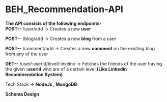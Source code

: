# BEH_Recommendation-API
**The API consists of the following endpoints-**  
**POST--** /user/add -> Creates a new **user**  

**POST--** /blog/add -> Creates a new **blog** from a user  

**POST--** /comment/add -> Creates a new **comment** on the existing blog from any of the user  

**GET--** /user/:userid/level/:levelno -> Fetches the friends of the user having the given **:userid** who are of a certain level.**(Like Linkedin Recommendation System)**

Tech Stack  -> **NodeJs , MongoDB**  


**Schema Design**
